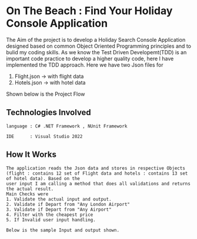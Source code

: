# On The Beach : Find Your Holiday Console Application

  The Aim of the project is to develop a Holiday Search Console Application designed based on common Object Oriented Programming principles and to bulid my coding skills.
  As we know the Test Driven Developemt(TDD) is an important code practice to develop a higher quality code, here I have implemented the TDD approach. Here we have two Json files for
  1. Flight.json -> with flight data
  2. Hotels.json -> with hotel data

Shown below is the Project Flow

<!-- Technologies Involved -->
##  Technologies Involved

    language : C# .NET Framework , NUnit Framework

    IDE      : Visual Studio 2022

<!-- How It Works -->
##  How It Works 
    The application reads the Json data and stores in respective Objects (flight : contains 12 set of Flight data and hotels : contains 13 set of hotel data). Based on the 
    user input I am calling a method that does all validations and returns the actual result. 
    Main Checks were
    1. Validate the actual input and output.
    2. Validate if Depart from "Any London Airport"
    3. Validate if Depart from "Any Airport"
    4. Filter with the cheapest price
    5. If Invalid user input handling.
    
    Below is the sample Input and output shown.


